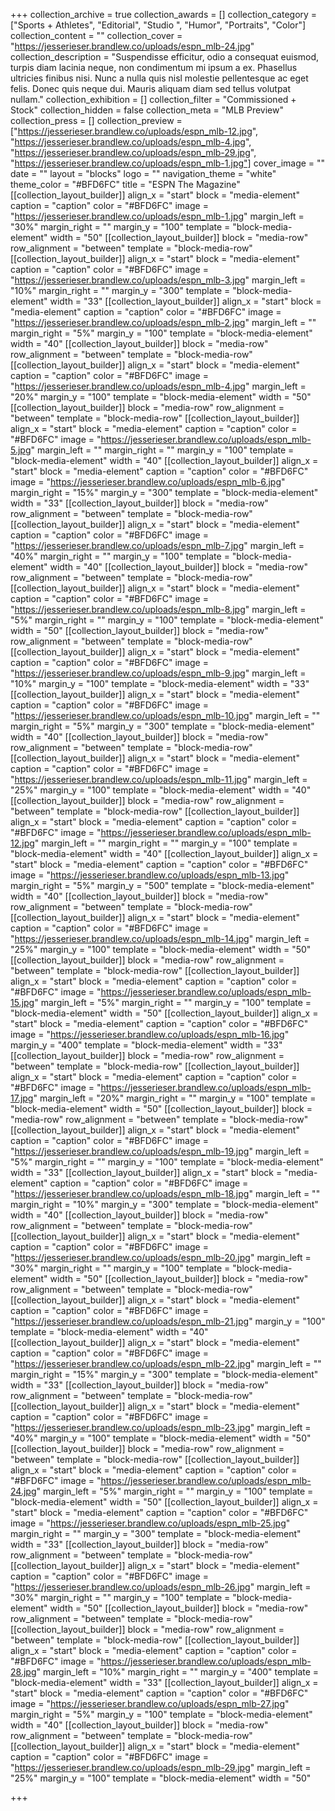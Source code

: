 +++
collection_archive = true
collection_awards = []
collection_category = ["Sports + Athletes", "Editorial", "Studio ", "Humor", "Portraits", "Color"]
collection_content = ""
collection_cover = "https://jesserieser.brandlew.co/uploads/espn_mlb-24.jpg"
collection_description = "Suspendisse efficitur, odio a consequat euismod, turpis diam lacinia neque, non condimentum mi ipsum a ex. Phasellus ultricies finibus nisi. Nunc a nulla quis nisl molestie pellentesque ac eget felis. Donec quis neque dui. Mauris aliquam diam sed tellus volutpat nullam."
collection_exhibition = []
collection_filter = "Commissioned + Stock"
collection_hidden = false
collection_meta = "MLB Preview"
collection_press = []
collection_preview = ["https://jesserieser.brandlew.co/uploads/espn_mlb-12.jpg", "https://jesserieser.brandlew.co/uploads/espn_mlb-4.jpg", "https://jesserieser.brandlew.co/uploads/espn_mlb-29.jpg", "https://jesserieser.brandlew.co/uploads/espn_mlb-1.jpg"]
cover_image = ""
date = ""
layout = "blocks"
logo = ""
navigation_theme = "white"
theme_color = "#BFD6FC"
title = "ESPN The Magazine"
[[collection_layout_builder]]
align_x = "start"
block = "media-element"
caption = "caption"
color = "#BFD6FC"
image = "https://jesserieser.brandlew.co/uploads/espn_mlb-1.jpg"
margin_left = "30%"
margin_right = ""
margin_y = "100"
template = "block-media-element"
width = "50"
[[collection_layout_builder]]
block = "media-row"
row_alignment = "between"
template = "block-media-row"
[[collection_layout_builder]]
align_x = "start"
block = "media-element"
caption = "caption"
color = "#BFD6FC"
image = "https://jesserieser.brandlew.co/uploads/espn_mlb-3.jpg"
margin_left = "10%"
margin_right = ""
margin_y = "300"
template = "block-media-element"
width = "33"
[[collection_layout_builder]]
align_x = "start"
block = "media-element"
caption = "caption"
color = "#BFD6FC"
image = "https://jesserieser.brandlew.co/uploads/espn_mlb-2.jpg"
margin_left = ""
margin_right = "5%"
margin_y = "100"
template = "block-media-element"
width = "40"
[[collection_layout_builder]]
block = "media-row"
row_alignment = "between"
template = "block-media-row"
[[collection_layout_builder]]
align_x = "start"
block = "media-element"
caption = "caption"
color = "#BFD6FC"
image = "https://jesserieser.brandlew.co/uploads/espn_mlb-4.jpg"
margin_left = "20%"
margin_y = "100"
template = "block-media-element"
width = "50"
[[collection_layout_builder]]
block = "media-row"
row_alignment = "between"
template = "block-media-row"
[[collection_layout_builder]]
align_x = "start"
block = "media-element"
caption = "caption"
color = "#BFD6FC"
image = "https://jesserieser.brandlew.co/uploads/espn_mlb-5.jpg"
margin_left = ""
margin_right = ""
margin_y = "100"
template = "block-media-element"
width = "40"
[[collection_layout_builder]]
align_x = "start"
block = "media-element"
caption = "caption"
color = "#BFD6FC"
image = "https://jesserieser.brandlew.co/uploads/espn_mlb-6.jpg"
margin_right = "15%"
margin_y = "300"
template = "block-media-element"
width = "33"
[[collection_layout_builder]]
block = "media-row"
row_alignment = "between"
template = "block-media-row"
[[collection_layout_builder]]
align_x = "start"
block = "media-element"
caption = "caption"
color = "#BFD6FC"
image = "https://jesserieser.brandlew.co/uploads/espn_mlb-7.jpg"
margin_left = "40%"
margin_right = ""
margin_y = "100"
template = "block-media-element"
width = "40"
[[collection_layout_builder]]
block = "media-row"
row_alignment = "between"
template = "block-media-row"
[[collection_layout_builder]]
align_x = "start"
block = "media-element"
caption = "caption"
color = "#BFD6FC"
image = "https://jesserieser.brandlew.co/uploads/espn_mlb-8.jpg"
margin_left = "5%"
margin_right = ""
margin_y = "100"
template = "block-media-element"
width = "50"
[[collection_layout_builder]]
block = "media-row"
row_alignment = "between"
template = "block-media-row"
[[collection_layout_builder]]
align_x = "start"
block = "media-element"
caption = "caption"
color = "#BFD6FC"
image = "https://jesserieser.brandlew.co/uploads/espn_mlb-9.jpg"
margin_left = "10%"
margin_y = "100"
template = "block-media-element"
width = "33"
[[collection_layout_builder]]
align_x = "start"
block = "media-element"
caption = "caption"
color = "#BFD6FC"
image = "https://jesserieser.brandlew.co/uploads/espn_mlb-10.jpg"
margin_left = ""
margin_right = "5%"
margin_y = "300"
template = "block-media-element"
width = "40"
[[collection_layout_builder]]
block = "media-row"
row_alignment = "between"
template = "block-media-row"
[[collection_layout_builder]]
align_x = "start"
block = "media-element"
caption = "caption"
color = "#BFD6FC"
image = "https://jesserieser.brandlew.co/uploads/espn_mlb-11.jpg"
margin_left = "25%"
margin_y = "100"
template = "block-media-element"
width = "40"
[[collection_layout_builder]]
block = "media-row"
row_alignment = "between"
template = "block-media-row"
[[collection_layout_builder]]
align_x = "start"
block = "media-element"
caption = "caption"
color = "#BFD6FC"
image = "https://jesserieser.brandlew.co/uploads/espn_mlb-12.jpg"
margin_left = ""
margin_right = ""
margin_y = "100"
template = "block-media-element"
width = "40"
[[collection_layout_builder]]
align_x = "start"
block = "media-element"
caption = "caption"
color = "#BFD6FC"
image = "https://jesserieser.brandlew.co/uploads/espn_mlb-13.jpg"
margin_right = "5%"
margin_y = "500"
template = "block-media-element"
width = "40"
[[collection_layout_builder]]
block = "media-row"
row_alignment = "between"
template = "block-media-row"
[[collection_layout_builder]]
align_x = "start"
block = "media-element"
caption = "caption"
color = "#BFD6FC"
image = "https://jesserieser.brandlew.co/uploads/espn_mlb-14.jpg"
margin_left = "25%"
margin_y = "100"
template = "block-media-element"
width = "50"
[[collection_layout_builder]]
block = "media-row"
row_alignment = "between"
template = "block-media-row"
[[collection_layout_builder]]
align_x = "start"
block = "media-element"
caption = "caption"
color = "#BFD6FC"
image = "https://jesserieser.brandlew.co/uploads/espn_mlb-15.jpg"
margin_left = "5%"
margin_right = ""
margin_y = "100"
template = "block-media-element"
width = "50"
[[collection_layout_builder]]
align_x = "start"
block = "media-element"
caption = "caption"
color = "#BFD6FC"
image = "https://jesserieser.brandlew.co/uploads/espn_mlb-16.jpg"
margin_y = "400"
template = "block-media-element"
width = "33"
[[collection_layout_builder]]
block = "media-row"
row_alignment = "between"
template = "block-media-row"
[[collection_layout_builder]]
align_x = "start"
block = "media-element"
caption = "caption"
color = "#BFD6FC"
image = "https://jesserieser.brandlew.co/uploads/espn_mlb-17.jpg"
margin_left = "20%"
margin_right = ""
margin_y = "100"
template = "block-media-element"
width = "50"
[[collection_layout_builder]]
block = "media-row"
row_alignment = "between"
template = "block-media-row"
[[collection_layout_builder]]
align_x = "start"
block = "media-element"
caption = "caption"
color = "#BFD6FC"
image = "https://jesserieser.brandlew.co/uploads/espn_mlb-19.jpg"
margin_left = "5%"
margin_right = ""
margin_y = "100"
template = "block-media-element"
width = "33"
[[collection_layout_builder]]
align_x = "start"
block = "media-element"
caption = "caption"
color = "#BFD6FC"
image = "https://jesserieser.brandlew.co/uploads/espn_mlb-18.jpg"
margin_left = ""
margin_right = "10%"
margin_y = "300"
template = "block-media-element"
width = "40"
[[collection_layout_builder]]
block = "media-row"
row_alignment = "between"
template = "block-media-row"
[[collection_layout_builder]]
align_x = "start"
block = "media-element"
caption = "caption"
color = "#BFD6FC"
image = "https://jesserieser.brandlew.co/uploads/espn_mlb-20.jpg"
margin_left = "30%"
margin_right = ""
margin_y = "100"
template = "block-media-element"
width = "50"
[[collection_layout_builder]]
block = "media-row"
row_alignment = "between"
template = "block-media-row"
[[collection_layout_builder]]
align_x = "start"
block = "media-element"
caption = "caption"
color = "#BFD6FC"
image = "https://jesserieser.brandlew.co/uploads/espn_mlb-21.jpg"
margin_y = "100"
template = "block-media-element"
width = "40"
[[collection_layout_builder]]
align_x = "start"
block = "media-element"
caption = "caption"
color = "#BFD6FC"
image = "https://jesserieser.brandlew.co/uploads/espn_mlb-22.jpg"
margin_left = ""
margin_right = "15%"
margin_y = "300"
template = "block-media-element"
width = "33"
[[collection_layout_builder]]
block = "media-row"
row_alignment = "between"
template = "block-media-row"
[[collection_layout_builder]]
align_x = "start"
block = "media-element"
caption = "caption"
color = "#BFD6FC"
image = "https://jesserieser.brandlew.co/uploads/espn_mlb-23.jpg"
margin_left = "40%"
margin_y = "100"
template = "block-media-element"
width = "50"
[[collection_layout_builder]]
block = "media-row"
row_alignment = "between"
template = "block-media-row"
[[collection_layout_builder]]
align_x = "start"
block = "media-element"
caption = "caption"
color = "#BFD6FC"
image = "https://jesserieser.brandlew.co/uploads/espn_mlb-24.jpg"
margin_left = "5%"
margin_right = ""
margin_y = "100"
template = "block-media-element"
width = "50"
[[collection_layout_builder]]
align_x = "start"
block = "media-element"
caption = "caption"
color = "#BFD6FC"
image = "https://jesserieser.brandlew.co/uploads/espn_mlb-25.jpg"
margin_right = ""
margin_y = "300"
template = "block-media-element"
width = "33"
[[collection_layout_builder]]
block = "media-row"
row_alignment = "between"
template = "block-media-row"
[[collection_layout_builder]]
align_x = "start"
block = "media-element"
caption = "caption"
color = "#BFD6FC"
image = "https://jesserieser.brandlew.co/uploads/espn_mlb-26.jpg"
margin_left = "30%"
margin_right = ""
margin_y = "100"
template = "block-media-element"
width = "50"
[[collection_layout_builder]]
block = "media-row"
row_alignment = "between"
template = "block-media-row"
[[collection_layout_builder]]
block = "media-row"
row_alignment = "between"
template = "block-media-row"
[[collection_layout_builder]]
align_x = "start"
block = "media-element"
caption = "caption"
color = "#BFD6FC"
image = "https://jesserieser.brandlew.co/uploads/espn_mlb-28.jpg"
margin_left = "10%"
margin_right = ""
margin_y = "400"
template = "block-media-element"
width = "33"
[[collection_layout_builder]]
align_x = "start"
block = "media-element"
caption = "caption"
color = "#BFD6FC"
image = "https://jesserieser.brandlew.co/uploads/espn_mlb-27.jpg"
margin_right = "5%"
margin_y = "100"
template = "block-media-element"
width = "40"
[[collection_layout_builder]]
block = "media-row"
row_alignment = "between"
template = "block-media-row"
[[collection_layout_builder]]
align_x = "start"
block = "media-element"
caption = "caption"
color = "#BFD6FC"
image = "https://jesserieser.brandlew.co/uploads/espn_mlb-29.jpg"
margin_left = "25%"
margin_y = "100"
template = "block-media-element"
width = "50"

+++
